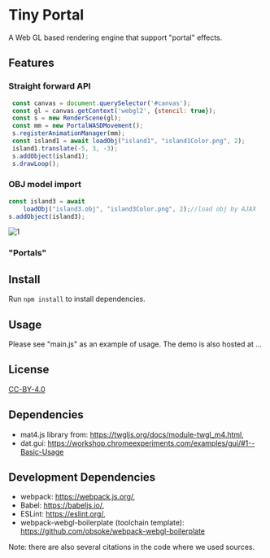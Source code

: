 # Tiny Portal

A Web GL based rendering engine that support "portal" effects.

## Features

### Straight forward API

```javascript
 const canvas = document.querySelector('#canvas');
 const gl = canvas.getContext('webgl2', {stencil: true});
 const s = new RenderScene(gl);
 const mm = new PortalWASDMovement();
 s.registerAnimationManager(mm);
 const island1 = await loadObj("island1", "island1Color.png", 2);
 island1.translate(-5, 3, -3);
 s.addObject(island1);
 s.drawLoop();
```

### OBJ model import

```javascript
const island3 = await 
	loadObj("island3.obj", "island3Color.png", 2);//load obj by AJAX
s.addObject(island3);
```



![1](images\1.gif)



### "Portals"



## Install

Run `npm install` to install dependencies.

## Usage

Please see "main.js" as an example of usage. The demo is also hosted at ...

## License
[CC-BY-4.0](https://creativecommons.org/licenses/by/4.0/)

## Dependencies
- mat4.js library from: https://twgljs.org/docs/module-twgl_m4.html,
- dat.gui: https://workshop.chromeexperiments.com/examples/gui/#1--Basic-Usage

## Development Dependencies

- webpack: https://webpack.js.org/,
- Babel: https://babeljs.io/,
- ESLint: https://eslint.org/,
- webpack-webgl-boilerplate (toolchain template): https://github.com/obsoke/webpack-webgl-boilerplate

Note: there are also several citations in the code where we used sources.
